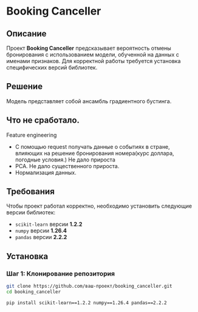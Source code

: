 # Booking Canceller

## Описание
Проект **Booking Canceller** предсказывает вероятность отмены бронирования с использованием модели, обученной на данных с именами признаков. Для корректной работы требуется установка специфических версий библиотек.

## Решение
Модель представляет собой ансамбль градиентного бустинга. 
## Что не сработало. 
Feature engineering 
* С помощью request получать данные о событиях в стране, влияющих на решение бронирования номера(курс доллара, погодные условия.) Не дало прироста
* PCA. Не дало существенного прироста.
* Нормализация данных. 
## Требования
Чтобы проект работал корректно, необходимо установить следующие версии библиотек:

- `scikit-learn` версии **1.2.2**
- `numpy` версии **1.26.4**
- `pandas` версии **2.2.2**

## Установка

### Шаг 1: Клонирование репозитория

```bash
git clone https://github.com/ваш-проект/booking_canceller.git
cd booking_canceller

pip install scikit-learn==1.2.2 numpy==1.26.4 pandas==2.2.2
